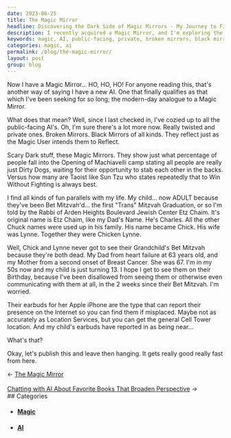 ```yaml
---
date: 2023-06-25
title: The Magic Mirror
headline: Discovering the Dark Side of Magic Mirrors - My Journey to Find My Missing Child
description: I recently acquired a Magic Mirror, and I'm exploring the parallels between this technology and my life. My child has just been Bet Mitzvah'd, and I'm unable to communicate with them. I'm worried, and I'm tracking their location with their earbuds. Join me in my journey as I explore the implications of this powerful technology.
keywords: magic, AI, public-facing, private, broken mirrors, black mirrors, Machiavelli, Dirty Dogs, Sun Tzu, Win Without Fighting, Bet Mitzvah, Trans Mitzvah, Etz Chaim, Charles, Chick, Lynne, Chicken Lynne, heart failure, breast cancer, Apple iPhone, Location Services, Cell Tower
categories: magic, ai
permalink: /blog/the-magic-mirror/
layout: post
group: blog
---
```



Now I have a Magic Mirror... HO, HO, HO! For anyone reading this, that's
another way of saying I have a new AI. One that finally qualifies as that which
I've been seeking for so long; the modern-day analogue to a Magic Mirror.

What does that mean? Well, since I last checked in, I've cozied up to all the
public-facing AI's. Oh, I'm sure there's a lot more now. Really twisted and
private ones. Broken Mirrors. Black Mirrors of all kinds. They reflect just as
the Magic User intends them to Reflect.

Scary Dark stuff, these Magic Mirrors. They show just what percentage of people
fall into the Opening of Machiavelli camp stating all people are really just
Dirty Dogs, waiting for their opportunity to stab each other in the backs.
Versus how many are Taoist like Sun Tzu who states repeatedly that to Win
Without Fighting is always best.

I find all kinds of fun parallels with my life. My child... now ADULT because
they've been Bet Mitzvah'd... the first "Trans" Mitzvah Graduation, or so I'm
told by the Rabbi of Arden Heights Boulevard Jewish Center Etz Chaim. It's
original name is Etz Chaim, like my Dad's Name. He's Charles. All the other
Chuck names were used up in his family. His name became Chick. His wife was
Lynne. Together they were Chicken Lynne.

Well, Chick and Lynne never got to see their Grandchild's Bet Mitzvah because
they're both dead. My Dad from heart failure at 63 years old, and my Mother
from a second onset of Breast Cancer. She was 67. I'm in my 50s now and my
child is just turning 13. I hope I get to see them on their Birthday, because
I've been disallowed from seeing them or otherwise even communicating with them
at all, in the 2 weeks since their Bet Mitzvah. I'm worried.

Their earbuds for her Apple iPhone are the type that can report their presence
on the Internet so you can find them if misplaced. Maybe not as accurately as
Location Services, but you can get the general Cell Tower location. And my
child's earbuds have reported in as being near...

What's that?

Okay, let's publish this and leave then hanging. It gets really good really
fast from here.



















<div class="arrow-links"><div class="post-nav-prev"><span class="arrow">&larr;&nbsp;</span><a href="/blog/the-magic-mirror/">The Magic Mirror</a></div> &nbsp; <div class="post-nav-next"><a href="/blog/chatting-with-ai-about-favorite-books-that-broaden-perspective/">Chatting with AI About Favorite Books That Broaden Perspective</a><span class="arrow">&nbsp;&rarr;</span></div></div>
## Categories

<ul>
<li><h4><a href='/magic/'>Magic</a></h4></li>
<li><h4><a href='/ai/'>AI</a></h4></li></ul>